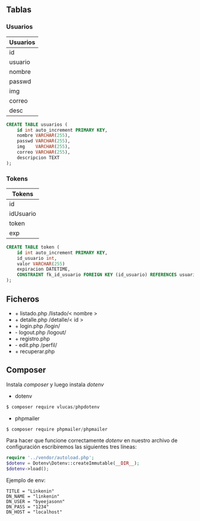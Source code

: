 ## Tablas

### Usuarios

| **Usuarios** |
| ------------ |
| id           |
| usuario      |
| nombre       |
| passwd       |
| img          |
| correo       |
| desc         |

```sql
CREATE TABLE usuarios (
    id int auto_increment PRIMARY KEY,
    nombre VARCHAR(255),
    passwd VARCHAR(255),
    img    VARCHAR(255),
    correo VARCHAR(255),
    descripcion TEXT
);
```

### Tokens

| **Tokens** |
| ---------- |
| id         |
| idUsuario  |
| token      |
| exp        |


```sql
CREATE TABLE token (
    id int auto_increment PRIMARY KEY,
    id_usuario int,
    valor VARCHAR(255)
    expiracion DATETIME,
    CONSTRAINT fk_id_usuario FOREIGN KEY (id_usuario) REFERENCES usuarios(id)
);
```

## Ficheros

- \+ listado.php /listado/< nombre >
- \+ detalle.php /detalle/< id >
- \+ login.php /login/
- \- logout.php /logout/
- \+ registro.php
- \- edit.php /perfil/
- \+ recuperar.php

## Composer

Instala *composer* y luego instala *dotenv*

- dotenv
```s
$ composer require vlucas/phpdotenv 
```

- phpmailer
```s
$ composer require phpmailer/phpmailer
```

Para hacer que funcione correctamente *dotenv* en nuestro archivo de configuración escribiremos las siguientes tres líneas:

```php
require '../vendor/autoload.php';
$dotenv = Dotenv\Dotenv::createImmutable(__DIR__);
$dotenv->load();
```

Ejemplo de env:

```t
TITLE = "Linkenin"
DN_NAME = "linkenin"
DN_USER = "byeejasonn"
DN_PASS = "1234"
DN_HOST = "localhost"
```